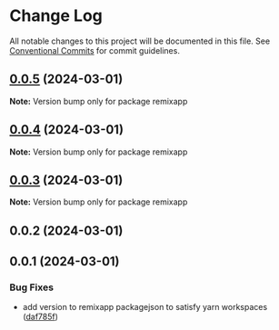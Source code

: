 # Change Log

All notable changes to this project will be documented in this file.
See [Conventional Commits](https://conventionalcommits.org) for commit guidelines.

## [0.0.5](https://github.com/ratontile/getting-started-example/compare/remixapp@0.0.4...remixapp@0.0.5) (2024-03-01)

**Note:** Version bump only for package remixapp

## [0.0.4](https://github.com/ratontile/getting-started-example/compare/remixapp@0.0.3...remixapp@0.0.4) (2024-03-01)

**Note:** Version bump only for package remixapp

## [0.0.3](https://github.com/ratontile/getting-started-example/compare/remixapp@0.0.2...remixapp@0.0.3) (2024-03-01)

**Note:** Version bump only for package remixapp

## 0.0.2 (2024-03-01)

## 0.0.1 (2024-03-01)

### Bug Fixes

- add version to remixapp packagejson to satisfy yarn workspaces ([daf785f](https://github.com/ratontile/getting-started-example/commit/daf785ff39c01da41f636987814d066f3b6b1234))
